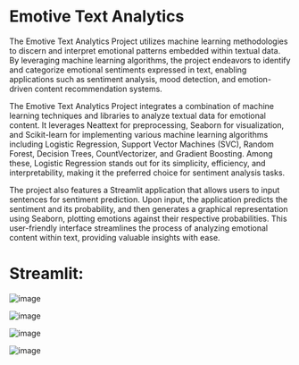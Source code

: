# Emotive Text Analytics

The Emotive Text Analytics Project utilizes machine learning methodologies to discern and interpret emotional patterns embedded within textual data. By leveraging machine learning algorithms, the project endeavors to identify and categorize emotional sentiments expressed in text, enabling applications such as sentiment analysis, mood detection, and emotion-driven content recommendation systems.

The Emotive Text Analytics Project integrates a combination of machine learning techniques and libraries to analyze textual data for emotional content. It leverages Neattext for preprocessing, Seaborn for visualization, and Scikit-learn for implementing various machine learning algorithms including Logistic Regression, Support Vector Machines (SVC), Random Forest, Decision Trees, CountVectorizer, and Gradient Boosting. Among these, Logistic Regression stands out for its simplicity, efficiency, and interpretability, making it the preferred choice for sentiment analysis tasks.

The project also features a Streamlit application that allows users to input sentences for sentiment prediction. Upon input, the application predicts the sentiment and its probability, and then generates a graphical representation using Seaborn, plotting emotions against their respective probabilities. This user-friendly interface streamlines the process of analyzing emotional content within text, providing valuable insights with ease.

# Streamlit:

![image](https://github.com/ajinkyajdv/Emotive-Text-Analytics/assets/145322781/55cb2ee0-d6f3-4404-9348-3c752c41edba)

![image](https://github.com/ajinkyajdv/Emotive-Text-Analytics/assets/145322781/4ef81973-bbbc-48ae-95e5-432fde20f32a)

![image](https://github.com/ajinkyajdv/Emotive-Text-Analytics/assets/145322781/99f661d3-01a9-4c10-84c4-79a3421ebc87)

![image](https://github.com/ajinkyajdv/Emotive-Text-Analytics/assets/145322781/7baf6f47-3887-4c57-a601-f7dde44cc570)
